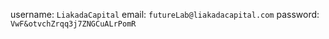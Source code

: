 username: `LiakadaCapital`
email: `futureLab@liakadacapital.com`
password: `VwF&otvchZrqq3j7ZNGCuALrPomR`
